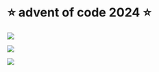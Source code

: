 # ⭐️ advent of code 2024 ⭐️

![](https://img.shields.io/badge/day%20📅-4-blue)
  
![](https://img.shields.io/badge/stars%20⭐-6-yellow)
  
![](https://img.shields.io/badge/days%20completed-3-red)
